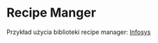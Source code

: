 # Recipe Manger
Przykład użycia biblioteki recipe manager: [Infosys](https://infosys.beckhoff.com/english.php?content=../content/1033/tc3_plc_intro/2530462603.html)
